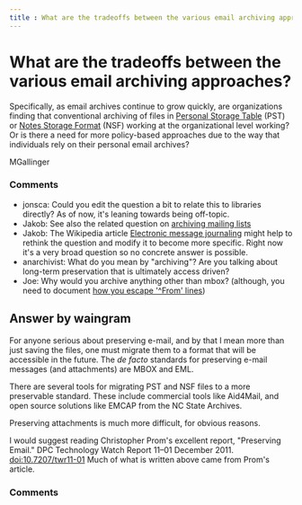 ```yaml
---
title : What are the tradeoffs between the various email archiving approaches?
---
```

What are the tradeoffs between the various email archiving approaches?
=====================
Specifically, as email archives continue to grow quickly, are
organizations finding that conventional archiving of files in [Personal
Storage Table](http://en.wikipedia.org/wiki/Personal_Storage_Table)
(PST) or [Notes Storage
Format](http://www.forensicswiki.org/wiki/Notes_Storage_Facility_%28NSF%29)
(NSF) working at the organizational level working? Or is there a need
for more policy-based approaches due to the way that individuals rely on
their personal email archives?

MGallinger

### Comments ###
* jonsca: Could you edit the question a bit to relate this to libraries directly?
As of now, it's leaning towards being off-topic.
* Jakob: See also the related question on [archiving mailing
lists](http://libraries.stackexchange.com/questions/684/do-libraries-archive-mailing-lists-as-part-of-their-collection)
* Jakob: The Wikipedia article [Electronic message
journaling](http://en.wikipedia.org/wiki/Electronic\_message\_journaling)
might help to rethink the question and modify it to become more
specific. Right now it's a very broad question so no concrete answer is
possible.
* anarchivist: What do you mean by "archiving"? Are you talking about long-term
preservation that is ultimately access driven?
* Joe: Why would you archive anything other than mbox? (although, you need to
document [how you escape '\^From'
lines](http://tools.ietf.org/html/rfc4155))


Answer by waingram
----------------
For anyone serious about preserving e-mail, and by that I mean more than
just saving the files, one must migrate them to a format that will be
accessible in the future. The *de facto* standards for preserving e-mail
messages (and attachments) are MBOX and EML.

There are several tools for migrating PST and NSF files to a more
preservable standard. These include commercial tools like Aid4Mail, and
open source solutions like EMCAP from the NC State Archives.

Preserving attachments is much more difficult, for obvious reasons.

I would suggest reading Christopher Prom's excellent report, "Preserving
Email." DPC Technology Watch Report 11–01 December 2011.
[doi:10.7207/twr11-01](http://dx.doi.org/10.7207/twr11-01) Much of what
is written above came from Prom's article.

### Comments ###

